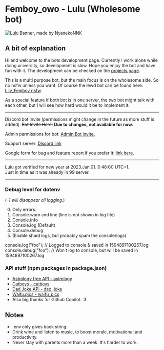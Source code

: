 # Femboy_owo - Lulu (Wholesome bot)

![Lulu Banner, made by NyanekoNNK](https://user-images.githubusercontent.com/53056204/227460767-b133569e-82b8-46cf-b761-8a6c8b83ea7b.png)

## A bit of explanation

Hi and welcome to the bots development page. Currently I work alone while doing university, so development is slow. Hope you enjoy the bot and have fun with it.
The development can be checked on the [projects page](https://github.com/users/DiamondPRO02/projects/2).

This is a multi purpose bot, but the main focus is on the wholesome side. So no nsfw unless you want. Of course the lewd bot can be found here: [Lily_Femboy nsfw](https://github.com/DiamondPRO02/Lily_Femboy).

As a special feature if both bot is in one server, the two bot might talk with each other, but I will see how hard would it be to implement it.

---

Discord bot invite (permissions might change in the future as more stuff is added): ~~Bot Invite Here.~~
**Due to changes, not available for now.**

Admin permissions for bot: [Admin Bot Invite.](https://discord.com/oauth2/authorize?client_id=963362899160612954&permissions=8&scope=applications.commands%20bot)

Support server: [Discord link](https://discord.gg/DcQS9mNEUh)

Google form for bug and feature report if you prefer it: [link here](https://forms.gle/ebD1edtbir2gDgAn9).

---

Lulu got verified for new year at 2023.Jan.01. 0:48:00 UTC+1. \
Just in time as it was already in 99 server.

---

### Debug level for dotenv

(*-1 will disappear all logging.*)

0. Only errors.
1. Console.warn and line (line is not shown in log file)
2. Console.info
3. Console.log (Default)
4. Console.debug
5. (Enable shard logs, but probably spam the console/logs)

console.log("foo"); // Logged to console & saved in 1594897100267.log \
console.debug("foo"); // Won't log to console, but will be saved in 1594897100267.log

### API stuff (npm packages in package.json)

- [Astrology free API - astrology](https://ohmanda.com/api/horoscope)
- [Catboys - catboys](https://catboys.com/api)
- [Dad Joke API - dad_joke](https://icanhazdadjoke.com/)
- [Waifu.pics - waifu_pics](https://waifu.pics/)
- Also big thanks for Github Copilot. :3

## Notes

- .env only gives back string.
- Drink wine and listen to music, to boost morale, motivational and productivity.
- Never stay with parents more than a week. It's harder to work.
